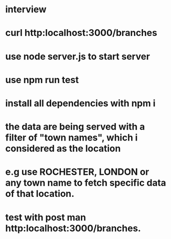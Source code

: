 # interview
#  curl http:localhost:3000/branches
# use node server.js to start server
# use npm run test 
# install  all dependencies with npm i
# the data are being served with a filter of "town names", which i considered as the location
# e.g use ROCHESTER, LONDON or any town name  to fetch specific data of that location. 
# test with post man http:localhost:3000/branches.
